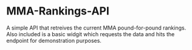 # MMA-Rankings-API

A simple API that retreives the current MMA pound-for-pound rankings.
Also included is a basic widgit which requests the data and hits the endpoint for demonstration purposes.
